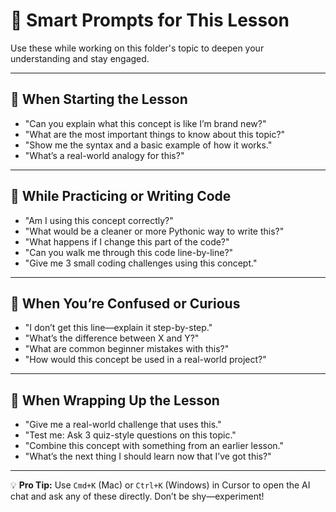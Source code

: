# 🧠 Smart Prompts for This Lesson

Use these while working on this folder's topic to deepen your understanding and stay engaged.

---

## 👶 When Starting the Lesson

- "Can you explain what this concept is like I’m brand new?"
- "What are the most important things to know about this topic?"
- "Show me the syntax and a basic example of how it works."
- "What’s a real-world analogy for this?"

---

## 🧪 While Practicing or Writing Code

- "Am I using this concept correctly?"
- "What would be a cleaner or more Pythonic way to write this?"
- "What happens if I change this part of the code?"
- "Can you walk me through this code line-by-line?"
- "Give me 3 small coding challenges using this concept."

---

## 🤔 When You’re Confused or Curious

- "I don’t get this line—explain it step-by-step."
- "What’s the difference between X and Y?"
- "What are common beginner mistakes with this?"
- "How would this concept be used in a real-world project?"

---

## 🧠 When Wrapping Up the Lesson

- "Give me a real-world challenge that uses this."
- "Test me: Ask 3 quiz-style questions on this topic."
- "Combine this concept with something from an earlier lesson."
- "What’s the next thing I should learn now that I’ve got this?"

---

💡 **Pro Tip:** Use `Cmd+K` (Mac) or `Ctrl+K` (Windows) in Cursor to open the AI chat and ask any of these directly. Don’t be shy—experiment!

